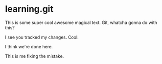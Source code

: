 # learning.git
This is some super cool awesome magical text. 
Git, whatcha gonna do with this?

I see you tracked my changes. Cool.

I think we're done here.

This is me fixing the mistake.